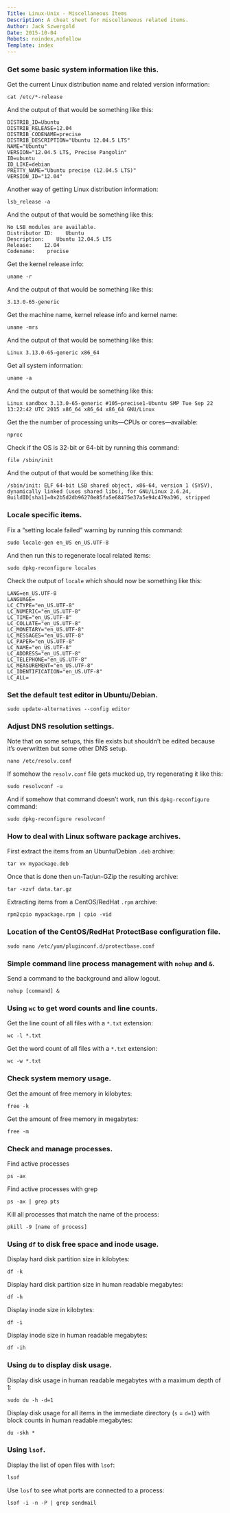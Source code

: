 ```yaml
---
Title: Linux-Unix - Miscellaneous Items
Description: A cheat sheet for miscellaneous related items.
Author: Jack Szwergold
Date: 2015-10-04
Robots: noindex,nofollow
Template: index
---
```


### Get some basic system information like this.

Get the current Linux distribution name and related version information:

    cat /etc/*-release

And the output of that would be something like this:

    DISTRIB_ID=Ubuntu
    DISTRIB_RELEASE=12.04
    DISTRIB_CODENAME=precise
    DISTRIB_DESCRIPTION="Ubuntu 12.04.5 LTS"
    NAME="Ubuntu"
    VERSION="12.04.5 LTS, Precise Pangolin"
    ID=ubuntu
    ID_LIKE=debian
    PRETTY_NAME="Ubuntu precise (12.04.5 LTS)"
    VERSION_ID="12.04"

Another way of getting Linux distribution information:

    lsb_release -a

And the output of that would be something like this:

    No LSB modules are available.
    Distributor ID:    Ubuntu
    Description:    Ubuntu 12.04.5 LTS
    Release:    12.04
    Codename:    precise

Get the kernel release info:

    uname -r

And the output of that would be something like this:

    3.13.0-65-generic

Get the machine name, kernel release info and kernel name:

    uname -mrs

And the output of that would be something like this:

    Linux 3.13.0-65-generic x86_64

Get all system information:

    uname -a

And the output of that would be something like this:

    Linux sandbox 3.13.0-65-generic #105~precise1-Ubuntu SMP Tue Sep 22 13:22:42 UTC 2015 x86_64 x86_64 x86_64 GNU/Linux

Get the the number of processing units—CPUs or cores—available:

    nproc

Check if the OS is 32-bit or 64-bit by running this command:

    file /sbin/init

And the output of that would be something like this:

    /sbin/init: ELF 64-bit LSB shared object, x86-64, version 1 (SYSV), dynamically linked (uses shared libs), for GNU/Linux 2.6.24, BuildID[sha1]=0x2b5d2db96270e85fa5e68475e37a5e94c479a396, stripped

### Locale specific items.

Fix a “setting locale failed” warning by running this command:

    sudo locale-gen en_US en_US.UTF-8

And then run this to regenerate local related items:

    sudo dpkg-reconfigure locales

Check the output of `locale` which should now be something like this:

    LANG=en_US.UTF-8
    LANGUAGE=
    LC_CTYPE="en_US.UTF-8"
    LC_NUMERIC="en_US.UTF-8"
    LC_TIME="en_US.UTF-8"
    LC_COLLATE="en_US.UTF-8"
    LC_MONETARY="en_US.UTF-8"
    LC_MESSAGES="en_US.UTF-8"
    LC_PAPER="en_US.UTF-8"
    LC_NAME="en_US.UTF-8"
    LC_ADDRESS="en_US.UTF-8"
    LC_TELEPHONE="en_US.UTF-8"
    LC_MEASUREMENT="en_US.UTF-8"
    LC_IDENTIFICATION="en_US.UTF-8"
    LC_ALL=

### Set the default test editor in Ubuntu/Debian.

    sudo update-alternatives --config editor

### Adjust DNS resolution settings.

Note that on some setups, this file exists but shouldn’t be edited because it’s overwritten but some other DNS setup.

    nano /etc/resolv.conf

If somehow the `resolv.conf` file gets mucked up, try regenerating it like this:

    sudo resolvconf -u

And if somehow that command doesn’t work, run this `dpkg-reconfigure` command:

    sudo dpkg-reconfigure resolvconf

### How to deal with Linux software package archives.

First extract the items from an Ubuntu/Debian `.deb` archive:

    tar vx mypackage.deb

Once that is done then un-Tar/un-GZip the resulting archive:

    tar -xzvf data.tar.gz

Extracting items from a CentOS/RedHat `.rpm` archive:

    rpm2cpio mypackage.rpm | cpio -vid

### Location of the CentOS/RedHat ProtectBase configuration file.

    sudo nano /etc/yum/pluginconf.d/protectbase.conf

### Simple command line process management with `nohup` and `&`.

Send a command to the background and allow logout.

    nohup [command] &

### Using `wc` to get word counts and line counts.

Get the line count of all files with a `*.txt` extension:

    wc -l *.txt

Get the word count of all files with a `*.txt` extension:

    wc -w *.txt

### Check system memory usage.

Get the amount of free memory in kilobytes:

    free -k

Get the amount of free memory in megabytes:

    free -m

### Check and manage processes.

Find active processes

    ps -ax

Find active processes with grep

    ps -ax | grep pts

Kill all processes that match the name of the process:

    pkill -9 [name of process]

### Using `df` to disk free space and inode usage.

Display hard disk partition size in kilobytes:

    df -k

Display hard disk partition size in human readable megabytes:

    df -h

Display inode size in kilobytes:

    df -i

Display inode size in human readable megabytes:

    df -ih

### Using `du` to display disk usage.

Display disk usage in human readable megabytes with a maximum depth of 1:

    sudo du -h -d=1

Display disk usage for all items in the immediate directory (`s` = `d=1`) with block counts in human readable megabytes:

    du -skh *

### Using `lsof`.

Display the list of open files with `lsof`:

    lsof

Use `losf` to see what ports are connected to a process:

    lsof -i -n -P | grep sendmail
